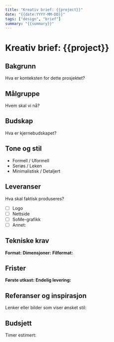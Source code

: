 ```yaml
---
title: "Kreativ brief: {{project}}"
date: "{{date:YYYY-MM-DD}}"
tags: ["design", "brief"]
summary: "{{summary}}"
---
```


# Kreativ brief: {{project}}

## Bakgrunn
Hva er konteksten for dette prosjektet?

## Målgruppe
Hvem skal vi nå?

## Budskap
Hva er kjernebudskapet?

## Tone og stil
- Formell / Uformell
- Seriøs / Leken
- Minimalistisk / Detaljert

## Leveranser
Hva skal faktisk produseres?
- [ ] Logo
- [ ] Nettside
- [ ] SoMe-grafikk
- [ ] Annet:

## Tekniske krav
**Format:**
**Dimensjoner:**
**Filformat:**

## Frister
**Første utkast:**
**Endelig levering:**

## Referanser og inspirasjon
Lenker eller bilder som viser ønsket stil:

## Budsjett
Timer estimert:
